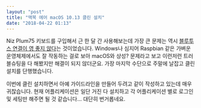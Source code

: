 ```yaml
---
layout: "post"
title: "맥북 에어 macOS 10.13 클린 설치"
date: "2018-04-22 01:13"
---
```


Niz Plum75 키보드를 구입해서 근 한 달 간 사용해보는데 가장 큰 문제는 역시 [블루투스 연결이 영 좋지 않다](https://canor.cf/2018/03/24/plum-75-키보드-근황-업데이트/)는 것이었습니다. Windows나 심지어 Raspbian 같은 가벼운 운영체제에서도 잘 작동하는 걸로 보아 macOS와 상성? 문제라고 보고 이런저런 트러블슈팅을 다 해봤지만 해결이 되지 않더군요. 가장 마지막 수단으로 주말에 날잡고 클린 설치를 단행했습니다.

이번에 클린 설치하면서 아예 가이드라인을 만들어 두려고 같이 작성하고 있는데 매우 귀찮습니다. 현재 어플리케이션은 일단 거진 다 설치하고 각 어플리케이션 별로 로그인 및 세팅만 해주면 될 것 같습니다… 대단히 번거롭네요.
